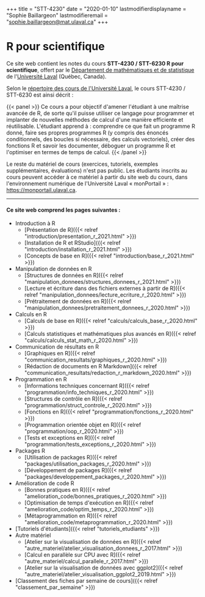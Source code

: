 +++
title = "STT-4230"
date = "2020-01-10"
lastmodifierdisplayname = "Sophie Baillargeon"
lastmodifieremail = "sophie.baillargeon@mat.ulaval.ca"
+++

# R pour scientifique

Ce site web contient les notes du cours **STT-4230 / STT-6230 R pour scientifique**, offert par le [Département de mathématiques et de statistique](https://www.mat.ulaval.ca/accueil/) de l'[Université Laval](https://www.ulaval.ca/) (Québec, Canada).

Selon le [répertoire des cours de l'Université Laval](https://www.ulaval.ca/les-etudes/cours/repertoire/detailsCours/stt-4230-r-pour-scientifique.html), le cours STT-4230 / STT-6230 est ainsi décrit :

{{< panel >}}
Ce cours a pour objectif d'amener l'étudiant à une maîtrise avancée de R, de sorte qu'il puisse utiliser ce langage pour programmer et implanter de nouvelles méthodes de calcul d'une manière efficiente et réutilisable. L'étudiant apprend à : comprendre ce que fait un programme R donné, faire ses propres programmes R (y compris des énoncés conditionnels, des boucles si nécessaire, des calculs vectoriels), créer des fonctions R et savoir les documenter, déboguer un programme R et l'optimiser en termes de temps de calcul.
{{< /panel >}}

Le reste du matériel de cours (exercices, tutoriels, exemples supplémentaires, évaluations) n'est pas public. Les étudiants inscrits au cours peuvent accéder à ce matériel à partir du site web du cours, dans l'environnement numérique de l'Université Laval «&nbsp;monPortail&nbsp;» : https://monportail.ulaval.ca.

***

#### Ce site web comprend les pages suivantes : 

* Introduction à R
    * [Présentation de R]({{< relref "introduction/presentation_r_2021.html" >}})
    * [Installation de R et RStudio]({{< relref "introduction/installation_r_2021.html" >}})
    * [Concepts de base en R]({{< relref "introduction/base_r_2021.html" >}})
* Manipulation de données en R
    * [Structures de données en R]({{< relref "manipulation_donnees/structures_donnees_r_2021.html" >}})
    * [Lecture et écriture dans des fichiers externes à partir de R]({{< relref "manipulation_donnees/lecture_ecriture_r_2020.html" >}})
    * [Prétraitement de données en R]({{< relref "manipulation_donnees/pretraitement_donnees_r_2020.html" >}})
* Calculs en R
    * [Calculs de base en R]({{< relref "calculs/calculs_base_r_2020.html" >}})
    * [Calculs statistiques et mathématiques plus avancés en R]({{< relref "calculs/calculs_stat_math_r_2020.html" >}})
* Communication de résultats en R
    * [Graphiques en R]({{< relref "communication_resultats/graphiques_r_2020.html" >}})
    * [Rédaction de documents en R Markdown]({{< relref "communication_resultats/redaction_r_markdown_2020.html" >}})
* Programmation en R
    * [Informations techniques concernant R]({{< relref "programmation/info_techniques_r_2020.html" >}})
    * [Structures de contrôle en R]({{< relref "programmation/struct_controle_r_2020.html" >}})
    * [Fonctions en R]({{< relref "programmation/fonctions_r_2020.html" >}})
    * [Programmation orientée objet en R]({{< relref "programmation/oop_r_2020.html" >}})
    * [Tests et exceptions en R]({{< relref "programmation/tests_exceptions_r_2020.html" >}})
* Packages R
    * [Utilisation de packages R]({{< relref "packages/utilisation_packages_r_2020.html" >}})
    * [Développement de packages R]({{< relref "packages/developpement_packages_r_2020.html" >}})
* Amélioration de code R
    * [Bonnes pratiques en R]({{< relref "amelioration_code/bonnes_pratiques_r_2020.html" >}})
    * [Optimisation de temps d'exécution en R]({{< relref "amelioration_code/optim_temps_r_2020.html" >}})
    * [Métaprogrammation en R]({{< relref "amelioration_code/metaprogrammation_r_2020.html" >}})
* [Tutoriels d'étudiants]({{< relref "tutoriels_etudiants" >}})
* Autre matériel
    * [Atelier sur la visualisation de données en R]({{< relref "autre_materiel/atelier_visualisation_donnees_r_2017.html" >}})
    * [Calcul en parallèle sur CPU avec R]({{< relref "autre_materiel/calcul_parallele_r_2017.html" >}})
    * [Atelier sur la visualisation de données avec ggplot2]({{< relref "autre_materiel/atelier_visualisation_ggplot2_2019.html" >}})
* [Classement des fiches par semaine de cours]({{< relref "classement_par_semaine" >}})



